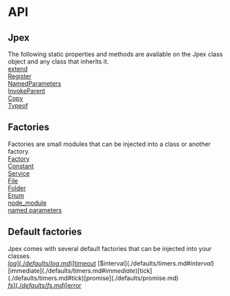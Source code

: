 API
===
Jpex
----
The following static properties and methods are available on the Jpex class object and any class that inherits it.  
[extend](./jpex/extend.md)  
[Register](./jpex/register.md)  
[NamedParameters](./jpex/namedparameters.md)  
[InvokeParent](./jpex/invokeparent.md)  
[Copy](./jpex/copy.md)  
[Typeof](./jpex/typeof.md)  

Factories
---------
Factories are small modules that can be injected into a class or another factory.  
[Factory](./factories/factory.md)  
[Constant](./factories/constant.md)  
[Service](./factories/service.md)  
[File](./factories/file.md)  
[Folder](./factories/folder.md)  
[Enum](./factories/enum.md)  
[node_module](./factories/node_module.md)  
[named parameters](./factories/named-params.md)  

Default factories
-----------------
Jpex comes with several default factories that can be injected into your classes.  
[$log](./defaults/log.md)  
[$timeout](./defaults/timers.md#$timeout)  
[$interval](./defaults/timers.md#$interval)  
[$immediate](./defaults/timers.md#$immediate)  
[$tick](./defaults/timers.md#$tick)  
[$promise](./defaults/promise.md)  
[$fs](./defaults/fs.md)
[$error](./defaults/error.md)